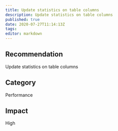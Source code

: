 ```yaml
---
title: Update statistics on table columns
description: Update statistics on table columns
published: true
date: 2020-07-27T11:14:13Z
tags:
editor: markdown
---
```


## Recommendation
Update statistics on table columns

## Category
Performance

## Impact
High

